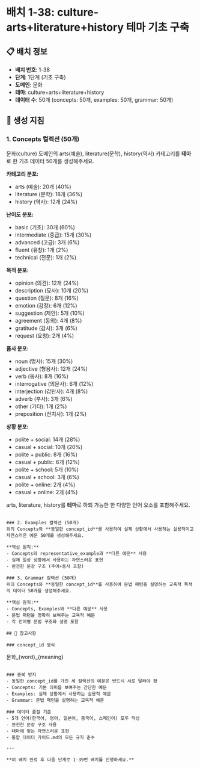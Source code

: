 # 배치 1-38: culture-arts+literature+history 테마 기초 구축

## 📋 배치 정보
- **배치 번호**: 1-38
- **단계**: 1단계 (기초 구축)
- **도메인**: 문화
- **테마**: culture+arts+literature+history
- **데이터 수**: 50개 (concepts: 50개, examples: 50개, grammar: 50개)

## 🎯 생성 지침

### 1. Concepts 컬렉션 (50개)
문화(culture) 도메인의 arts(예술), literature(문학), history(역사) 카테고리를 **테마**로 한 기초 데이터 50개를 생성해주세요.

**카테고리 분포:**
- arts (예술): 20개 (40%)
- literature (문학): 18개 (36%)
- history (역사): 12개 (24%)

**난이도 분포:**
- basic (기초): 30개 (60%)
- intermediate (중급): 15개 (30%)
- advanced (고급): 3개 (6%)
- fluent (유창): 1개 (2%)
- technical (전문): 1개 (2%)

**목적 분포:**
- opinion (의견): 12개 (24%)
- description (묘사): 10개 (20%)
- question (질문): 8개 (16%)
- emotion (감정): 6개 (12%)
- suggestion (제안): 5개 (10%)
- agreement (동의): 4개 (8%)
- gratitude (감사): 3개 (6%)
- request (요청): 2개 (4%)

**품사 분포:**
- noun (명사): 15개 (30%)
- adjective (형용사): 12개 (24%)
- verb (동사): 8개 (16%)
- interrogative (의문사): 6개 (12%)
- interjection (감탄사): 4개 (8%)
- adverb (부사): 3개 (6%)
- other (기타): 1개 (2%)
- preposition (전치사): 1개 (2%)

**상황 분포:**
- polite + social: 14개 (28%)
- casual + social: 10개 (20%)
- polite + public: 8개 (16%)
- casual + public: 6개 (12%)
- polite + school: 5개 (10%)
- casual + school: 3개 (6%)
- polite + online: 2개 (4%)
- casual + online: 2개 (4%)

arts, literature, history를 **테마**로 하되 가능한 한 다양한 언어 요소를 포함해주세요.

```

### 2. Examples 컬렉션 (50개)
위의 Concepts와 **동일한 concept_id**를 사용하여 실제 상황에서 사용하는 실용적이고 자연스러운 예문 50개를 생성해주세요.

**핵심 원칙:**
- Concepts의 representative_example과 **다른 예문** 사용
- 실제 일상 상황에서 사용하는 자연스러운 표현
- 완전한 문장 구조 (주어+동사 포함)

### 3. Grammar 컬렉션 (50개)
위의 Concepts와 **동일한 concept_id**를 사용하여 문법 패턴을 설명하는 교육적 목적의 데이터 50개를 생성해주세요.

**핵심 원칙:**
- Concepts, Examples와 **다른 예문** 사용
- 문법 패턴을 명확히 보여주는 교육적 예문
- 각 언어별 문법 구조와 설명 포함

## 📝 참고사항

### concept_id 형식
```
문화_{word}_{meaning}
```

### 중복 방지
- 동일한 concept_id를 가진 세 컬렉션의 예문은 반드시 서로 달라야 함
- Concepts: 기본 의미를 보여주는 간단한 예문
- Examples: 실제 상황에서 사용하는 실용적 예문  
- Grammar: 문법 패턴을 설명하는 교육적 예문

### 데이터 품질 기준
- 5개 언어(한국어, 영어, 일본어, 중국어, 스페인어) 모두 작성
- 완전한 문장 구조 사용
- 테마에 맞는 자연스러운 표현
- 통합_데이터_가이드.md의 모든 규칙 준수

---

**이 배치 완료 후 다음 단계로 1-39번 배치를 진행하세요.**